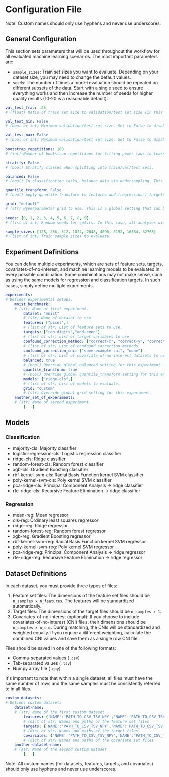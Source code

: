 # Configuration File

Note: Custom names should only use hyphens and never use underscores.


## General Configuration

This section sets parameters that will be used throughout the workflow for all evaluated machine learning scenarios. The most important parameters are:

- `sample_sizes`: Train set sizes you want to evaluate. Depending on your dataset size, you may need to change the default values.
- `seeds`: The number of times a model evaluation should be repeated on different subsets of the data. Start with a single seed to ensure everything works and then increase the number of seeds for higher quality results (10-20 is a reasonable default).

```yaml
val_test_frac: .25
# (float) Ratio of train set size to validation/test set size (in this case, 3:1:1)

val_test_min: False
# (bool or int) Minimum validation/test set size. Set to False to disable or an integer value to enforce a minimum size.

val_test_max: False
# (bool or int) Maximum validation/test set size. Set to False to disable or an integer value to enforce a maximum size.

bootstrap_repetitions: 100
# (int) Number of bootstrap repetitions for fitting power laws to learning curves.

stratify: False
# (bool) Stratify classes when splitting into train/val/test sets.

balanced: False
# (bool) In classification tasks, balance data via undersampling. This is a global setting that can be overridden in individual experiments.

quantile_transform: False
# (bool) Apply quantile transform to features and (regression-) targets. This is a global setting that can be overridden in individual experiments.

grid: "default"
# (str) Hyperparameter grid to use. This is a global setting that can be overridden in individual experiments.

seeds: [0, 1, 2, 3, 4, 5, 6, 7, 8, 9]
# (list of int) Random seeds for splits. In this case, all analyses will be repeated 10 times with different (Monte Carlo) train/val/test splits.

sample_sizes: [128, 256, 512, 1024, 2048, 4096, 8192, 16384, 32768]
# (list of int) Train sample sizes to evaluate.
```

## Experiment Definitions

You can define multiple experiments, which are sets of feature sets, targets, covariates-of-no-interest, and machine learning models to be evaluated in every possible combination. Some combinations may not make sense, such as using the same models for regression and classification targets. In such cases, simply define multiple experiments.

```yaml
experiments:
# Defines experimental setups.
    mnist_benchmark:
    # (str) Name of first experiment.
        dataset: "mnist"
        # (str) Name of dataset to use.
        features: ["pixel",]
        # (list of str) List of feature sets to use.
        targets: ["ten-digits","odd-even"]
        # (list of str) List of target variables to use.
        confound_correction_method: ["correct-x", "correct-y", "correct-both", "matching", "with-cni", "only-cni", "none"]
        # (list of str) List of confound correction methods.
        confound_correction_cni: ["some-example-cni", "none"]
        # (list of str) List of covariate-of-no-interest datasets to use for confound correction.
        balanced: true
        # (bool) Override global balanced setting for this experiment.
        quantile_transform: true
        # (bool) Override global quantile_transform setting for this experiment.
        models: ["ridge-cls",]
        # (list of str) List of models to evaluate.
        grid: "custom"
        # (str) Override global grid setting for this experiment.
    another_set_of_experiments:
    # (str) Name of second experiment.
        [...]
```


## Models

### Classification

- majority-cls: Majority classifier
- logistic-regression-cls: Logistic regression classifier
- ridge-cls: Ridge classifier
- random-forest-cls: Random forest classifier
- xgb-cls: Gradient Boosting classifier
- rbf-kernel-svm-cls: Radial Basis Function kernel SVM classifier
- poly-kernel-svm-cls: Poly kernel SVM classifier
- pca-ridge-cls: Principal Component Analysis -> ridge classifier
- rfe-ridge-cls: Recursive Feature Elimination -> ridge classifier

### Regression

- mean-reg: Mean regressor
- ols-reg: Ordinary least squares regressor
- ridge-reg: Ridge regressor
- random-forest-reg: Random forest regressor
- xgb-reg: Gradient Boosting regressor
- rbf-kernel-svm-reg: Radial Basis Function kernel SVM regressor
- poly-kernel-svm-reg: Poly kernel SVM regressor
- pca-ridge-reg: Principal Component Analysis -> ridge regressor
- rfe-ridge-reg: Recursive Feature Elimination -> ridge regressor


## Dataset Definitions

In each dataset, you must provide three types of files:

1. Feature set files: The dimensions of the feature set files should be `n_samples x n_features`. The features will be standardized automatically.
2. Target files: The dimensions of the target files should be `n_samples x 1`.
3. Covariates-of-no-interest (optional): If you choose to include covariates-of-no-interest (CNI) files, their dimensions should be `n_samples x n_cni`. During matching, the CNIs will be standardized and weighted equally. If you require a different weighting, calculate the combined CNI values and save them as a single row CNI file.

Files should be saved in one of the following formats:
- Comma-separated values (`.csv`)
- Tab-separated values (`.tsv`)
- Numpy array file (`.npy`)

It's important to note that within a single dataset, all files must have the same number of rows and the same samples must be consistently referred to in all files.

```yaml
custom_datasets:
# Defines custom datasets
    dataset-name:
    # (str) Name of the first custom dataset
        features: {'NAME':'PATH_TO_CSV_TSV_NPY','NAME':'PATH_TO_CSV_TSV_NPY'}
        # (dict of str) Names and paths of the feature set files
        targets: {'NAME':'PATH_TO_CSV_TSV_NPY','NAME':'PATH_TO_CSV_TSV_NPY'}
        # (dict of str) Names and paths of the target files
        covariates: {'NAME':'PATH_TO_CSV_TSV_NPY','NAME':'PATH_TO_CSV_TSV_NPY'}
        # (dict of str) Names and paths of the covariate set files
    another-dataset-name:
    # (str) Name of the second custom dataset
        [...]
```

Note: All custom names (for datasets, features, targets, and covariates) should only use hyphens and never use underscores.